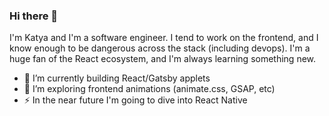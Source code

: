 ### Hi there 👋

I'm Katya and I'm a software engineer. I tend to work on the frontend, and I know enough to be dangerous across the stack (including devops). I'm a huge fan of the React ecosystem, and I'm always learning something new. 

- 🔭 I’m currently building React/Gatsby applets
- 🌱 I’m exploring frontend animations (animate.css, GSAP, etc)
- ⚡ In the near future I'm going to dive into React Native
